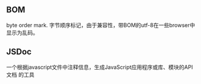 ## BOM
byte order mark. 字节顺序标记，由于兼容性，带BOM的utf-8在一些browser中显示为乱码。

## JSDoc
一个根据javascript文件中注释信息，生成JavaScript应用程序或库、模块的API文档 的工具
